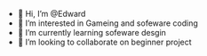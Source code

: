 - 👋 Hi, I’m @Edward
- 👀 I’m interested in Gameing and sofeware coding
- 🌱 I’m currently learning sofeware desgin
- 💞️ I’m looking to collaborate on beginner project


<!---
PinelliaSand/PinelliaSand is a ✨ special ✨ repository because its `README.md` (this file) appears on your GitHub profile.
You can click the Preview link to take a look at your changes.
--->
